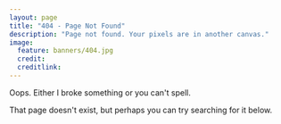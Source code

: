 ```yaml
---
layout: page
title: "404 - Page Not Found"
description: "Page not found. Your pixels are in another canvas."
image:
  feature: banners/404.jpg
  credit:
  creditlink:
---  
```


Oops. Either I broke something or you can't spell.

That page doesn't exist, but perhaps you can try searching for it below.

<script type="text/javascript">
  var GOOG_FIXURL_LANG = 'en';
  var GOOG_FIXURL_SITE = '{{ site.url }}'
</script>
<script type="text/javascript"
  src="http://linkhelp.clients.google.com/tbproxy/lh/wm/fixurl.js">
</script>
